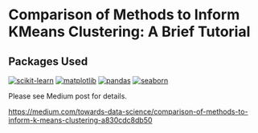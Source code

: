 # Comparison of Methods to Inform KMeans Clustering: A Brief Tutorial

## Packages Used

[![scikit-learn](https://img.shields.io/badge/scikit_learn-1.4.1-orange.svg)](https://scikit-learn.org/stable/) [![matplotlib](https://img.shields.io/badge/matplotlib-3.3.4-blue.svg)](https://matplotlib.org/) [![pandas](https://img.shields.io/badge/pandas-1.2.1-blue.svg)](https://pandas.pydata.org/) [![seaborn](https://img.shields.io/badge/seaborn-0.11.1-blue.svg)](https://seaborn.pydata.org/)

Please see Medium post for details.

https://medium.com/towards-data-science/comparison-of-methods-to-inform-k-means-clustering-a830cdc8db50

